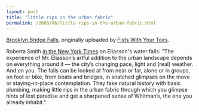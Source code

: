 ```yaml
---
layout: post
title: "little rips in the urban fabric"
permalink: /2008/06/little-rips-in-the-urban-fabric.html
---
```


<p></p><div class="flickr-frame">	<a href="http://www.flickr.com/photos/fistswithyourtoes/2613478511/" title="photo sharing"><img  src="http://farm4.static.flickr.com/3221/2613478511_7e5047d3fc.jpg" class="flickr-photo " alt=""></a><br>	<span class="flickr-caption"><a href="http://www.flickr.com/photos/fistswithyourtoes/2613478511/">Brooklyn Bridge Falls</a>, originally uploaded by <a href="http://www.flickr.com/people/fistswithyourtoes/">Fists With Your Toes</a>.</span></div>				<p class="flickr-yourcomment">	Roberta Smith <a href="http://www.nytimes.com/2008/06/27/arts/design/27wate.html?ref=arts">in the New York Times</a> on Eliasson's water falls: "The experience of Mr. Eliasson’s artful addition to the urban landscape depends on everything around it — the city’s changing pace, light and (real) weather. And on you. The falls can be looked at from near or far, alone or in groups, on foot or bike, from boats and bridges, in snatched glimpses on the move or staying-in-place contemplation. They fake natural history with basic plumbing, making little rips in the urban fabric through which you glimpse hints of lost paradise and get a sharpened sense of Whitman’s, the one you already inhabit."</p><p></p>


